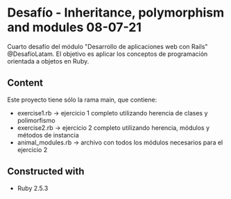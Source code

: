 # Desafío - Inheritance, polymorphism and modules 08-07-21

Cuarto desafío del módulo "Desarrollo de aplicaciones web con Rails" @DesafíoLatam. El objetivo es aplicar los conceptos de programación orientada a objetos en Ruby.

## Content

Este proyecto tiene sólo la rama main, que contiene:
* exercise1.rb -> ejercicio 1 completo utilizando herencia de clases y polimorfismo
* exercise2.rb -> ejercicio 2 completo utilizando herencia, módulos y métodos de instancia
* animal_modules.rb -> archivo con todos los módulos necesarios para el ejercicio 2

## Constructed with
* Ruby 2.5.3